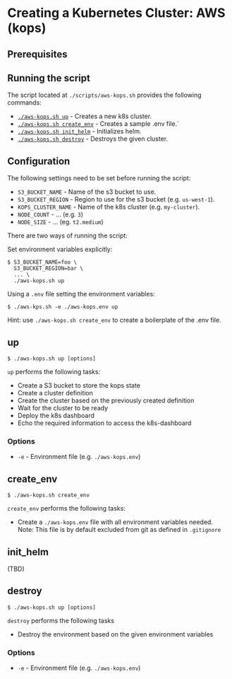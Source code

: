 # Creating a Kubernetes Cluster: AWS (kops)

## Prerequisites

## Running the script

The script located at `./scripts/aws-kops.sh` provides the following commands:

- [`./aws-kops.sh up`](#up) - Creates a new k8s cluster.  
- [`./aws-kops.sh create_env`](#create_env) - Creates a sample .env file.`  
- [`./aws-kops.sh init_helm`](#init_helm) - Initializes helm.  
- [`./aws-kops.sh destroy`](#destroy) - Destroys the given cluster.  

## Configuration

The following settings need to be set before running the script:

- `S3_BUCKET_NAME` - Name of the s3 bucket to use.
- `S3_BUCKET_REGION` - Region to use for the s3 bucket (e.g. `us-west-1`).
- `KOPS_CLUSTER_NAME` - Name of the k8s cluster (e.g. `my-cluster`).
- `NODE_COUNT` - ... (e.g. `3`)
- `NODE_SIZE` - ... (eg. `t2.medium`)

There are two ways of running the script:

Set environment variables explicitly:

```
$ S3_BUCKET_NAME=foo \
  S3_BUCKET_REGION=bar \
  ... \
  ./aws-kops.sh up
```

Using a `.env` file setting the environment variables:

```
$ ./aws-kps.sh -e ./aws-kops.env up
```

Hint: use `./aws-kops.sh create_env` to create a boilerplate of the .env file.


## up

```shell
$ ./aws-kops.sh up [options]
```

`up` performs the following tasks:

- Create a S3 bucket to store the kops state
- Create a cluster definition
- Create the cluster based on the previously created definition
- Wait for the cluster to be ready
- Deploy the k8s dashboard
- Echo the required information to access the k8s-dashboard

### Options

- `-e` - Environment file (e.g. `./aws-kops.env`)

## create_env

```shell
$ ./aws-kops.sh create_env
```

`create_env` performs the following tasks:

- Create a `./aws-kops.env` file with all environment variables needed.
  Note: This file is by default excluded from git as defined in `.gitignore`

## init_helm

(TBD)

## destroy

```shell
$ ./aws-kops.sh up [options]
```

`destroy` performs the following tasks

- Destroy the environment based on the given environment variables

### Options

- `-e` - Environment file (e.g. `./aws-kops.env`)
